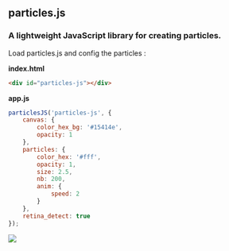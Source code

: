 ## particles.js

### A lightweight JavaScript library for creating particles.

Load particles.js and config the particles :

**index.html**
```html
<div id="particles-js"></div>
```

**app.js**
```javascript
particlesJS('particles-js', {
	canvas: {
		color_hex_bg: '#15414e',
		opacity: 1
	},
	particles: {
	    color_hex: '#fff',
		opacity: 1,
		size: 2.5,
		nb: 200,
		anim: {
			speed: 2
		}
	},
	retina_detect: true
});
```
<img src="http://cl.ly/XPlB/particles-2.gif">

